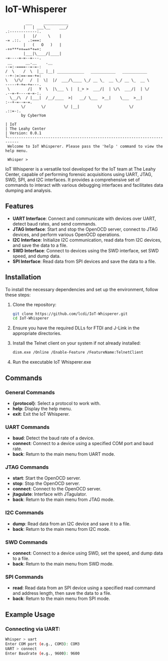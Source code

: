 # IoT-Whisperer

```
         ___     ___________
        |   | ___\__    ___/                                                                .:------------:.
        |   |/     \    |                                                                   -= .::.   .:===:
        |   (   O   )   |                                                                   -++***++==+*+=+:
        |___|\____/|____|                                                                   -=----=-=--=---.
 __      __.__    .__                                                                       --=:-====--=-=-:
/  \    /  \  |__ |__| ____________   ___________   ___________                             --+-:=:==-==-+=:
\   \/\/   /  |  \|  |/  ___/\____ \_/ __ \_  __ \_/ __ \_  __ \                            -----+-+=-+=---.
 \        /|   Y  \  |\___ \ |  |_> >  ___/|  | \/\  ___/|  | \/                            .--=-+----=-=-:.
  \__/\  / |___|  /__/____  >|   __/ \___  >__|    \___  >__|                                 :--+-=--=-=.
       \/       \/        \/ |__|        \/            \/                                       .::=-:.
       by CyberYom

| IoT
| The Leahy Center
| Version: 0.0.1
└---------------------------------------------------------------------------
 Welcome to IoT Whisperer. Please pass the 'help ' command to view the help menu.

 Whisper >
```
IoT Whisperer is a versatile tool developed for the IoT team at The Leahy Center, capable of performing forensic acquisitions using UART, JTAG, SWD, SPI, and I2C interfaces. It provides a comprehensive set of commands to interact with various debugging interfaces and facilitates data dumping and analysis.

## Features

- **UART Interface**: Connect and communicate with devices over UART, detect baud rates, and send commands.
- **JTAG Interface**: Start and stop the OpenOCD server, connect to JTAG devices, and perform various OpenOCD operations.
- **I2C Interface**: Initialize I2C communication, read data from I2C devices, and save the data to a file.
- **SWD Interface**: Connect to devices using the SWD interface, set SWD speed, and dump data.
- **SPI Interface**: Read data from SPI devices and save the data to a file.

## Installation

To install the necessary dependencies and set up the environment, follow these steps:

1. Clone the repository:
    ```sh
    git clone https://github.com/lcdi/IoT-Whisperer.git
    cd IoT-Whisperer
    ```

2. Ensure you have the required DLLs for FTDI and J-Link in the appropriate directories.

3. Install the Telnet client on your system if not already installed:
    ```sh
    dism.exe /Online /Enable-Feature /FeatureName:TelnetClient
    ```
4. Run the executable IoT Whisperer.exe

## Commands

### General Commands

- **{protocol}**: Select a protocol to work with.
- **help**: Display the help menu.
- **exit**: Exit the IoT Whisperer.

### UART Commands

- **baud**: Detect the baud rate of a device.
- **connect**: Connect to a device using a specified COM port and baud rate.
- **back**: Return to the main menu from UART mode.

### JTAG Commands

- **start**: Start the OpenOCD server.
- **stop**: Stop the OpenOCD server.
- **connect**: Connect to the OpenOCD server.
- **jtagulate**: Interface with JTagulator.
- **back**: Return to the main menu from JTAG mode.

### I2C Commands

- **dump**: Read data from an I2C device and save it to a file.
- **back**: Return to the main menu from I2C mode.

### SWD Commands

- **connect**: Connect to a device using SWD, set the speed, and dump data to a file.
- **back**: Return to the main menu from SWD mode.

### SPI Commands

- **read**: Read data from an SPI device using a specified read command and address length, then save the data to a file.
- **back**: Return to the main menu from SPI mode.

## Example Usage

### Connecting via UART:

```sh
Whisper > uart
Enter COM port (e.g., COM3): COM3
UART > connect
Enter Baudrate (e.g., 9600): 9600

 

